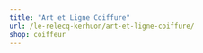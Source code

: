 ```yaml
---
title: "Art et Ligne Coiffure"
url: /le-relecq-kerhuon/art-et-ligne-coiffure/
shop: coiffeur
---
```

